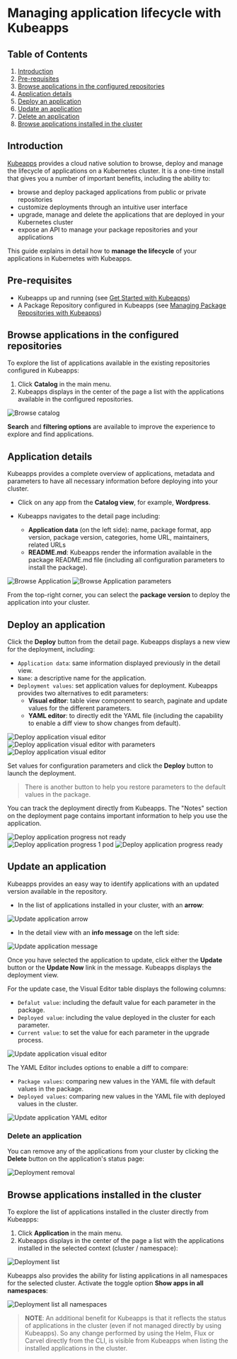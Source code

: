 # Managing application lifecycle with Kubeapps

## Table of Contents

1. [Introduction](#introduction)
2. [Pre-requisites](#pre-requisites)
3. [Browse applications in the configured repositories](#browse-applications-in-the-configured-repositories)
4. [Application details](#application-details)
5. [Deploy an application](#deploy-an-application)
6. [Update an application](#update-an-application)
7. [Delete an application](#delete-an-application)
8. [Browse applications installed in the cluster](#browse-applications-installed-in-the-cluster)

## Introduction

[Kubeapps](https://kubeapps.dev/) provides a cloud native solution to browse, deploy and manage the lifecycle of applications on a Kubernetes cluster. It is a one-time install that gives you a number of important benefits, including the ability to:

- browse and deploy packaged applications from public or private repositories
- customize deployments through an intuitive user interface
- upgrade, manage and delete the applications that are deployed in your Kubernetes cluster
- expose an API to manage your package repositories and your applications

This guide explains in detail how to **manage the lifecycle** of your applications in Kubernetes with Kubeapps.

## Pre-requisites

- Kubeapps up and running (see [Get Started with Kubeapps](../tutorials/getting-started.md))
- A Package Repository configured in Kubeapps (see [Managing Package Repositories with Kubeapps](../tutorials/managing-package-repositories.md))

## Browse applications in the configured repositories

To explore the list of applications available in the existing repositories configured in Kubeapps:

1. Click **Catalog** in the main menu.
2. Kubeapps displays in the center of the page a list with the applications available in the configured repositories.

![Browse catalog](../img/dashboard/browse-catalog.png)

**Search** and **filtering options** are available to improve the experience to explore and find applications.

## Application details

Kubeapps provides a complete overview of applications, metadata and parameters to have all necessary information before deploying into your cluster.

- Click on any app from the **Catalog view**, for example, **Wordpress**.
- Kubeapps navigates to the detail page including:

  - **Application data** (on the left side): name, package format, app version, package version, categories, home URL, maintainers, related URLs
  - **README.md**: Kubeapps render the information available in the package README.md file (including all configuration parameters to install the package).

![Browse Application](../img/dashboard/browse-application.png)
![Browse Application parameters](../img/dashboard/browse-application-parameters.png)

From the top-right corner, you can select the **package version** to deploy the application into your cluster.

## Deploy an application

Click the **Deploy** button from the detail page. Kubeapps displays a new view for the deployment, including:

- `Application data`: same information displayed previously in the detail view.
- `Name`: a descriptive name for the application.
- `Deployment values`: set application values for deployment. Kubeapps provides two alternatives to edit parameters:
  - **Visual editor**: table view component to search, paginate and update values for the different parameters.
  - **YAML editor**: to directly edit the YAML file (including the capability to enable a diff view to show changes from default).

![Deploy application visual editor](../img/dashboard/deploy-application-visual-editor.png)
![Deploy application visual editor with parameters](../img/dashboard/deploy-application-visual-editor-parameters.png)
![Deploy application visual editor](../img/dashboard/deploy-application-yaml-editor.png)

Set values for configuration parameters and click the **Deploy** button to launch the deployment.

> There is another button to help you restore parameters to the default values in the package.

You can track the deployment directly from Kubeapps. The "Notes" section on the deployment page contains important information to help you use the application.

![Deploy application progress not ready](../img/dashboard/deploy-application-progress-0.png)
![Deploy application progress 1 pod](../img/dashboard/deploy-application-progress-1.png)
![Deploy application progress ready](../img/dashboard/deploy-application-progress-ready.png)

## Update an application

Kubeapps provides an easy way to identify applications with an updated version available in the repository.

- In the list of applications installed in your cluster, with an **arrow**:

![Update application arrow](../img/dashboard/update-application-list.png)

- In the detail view with an **info message** on the left side:

![Update application message](../img/dashboard/update-application-message.png)

Once you have selected the application to update, click either the **Update** button or the **Update Now** link in the message. Kubeapps displays the deployment view.

For the update case, the Visual Editor table displays the following columns:

- `Defalut value`: including the default value for each parameter in the package.
- `Deployed value`: including the value deployed in the cluster for each parameter.
- `Current value`: to set the value for each parameter in the upgrade process.

![Update application visual editor](../img/dashboard/update-application-visual-editor.png)

The YAML Editor includes options to enable a diff to compare:

- `Package values`: comparing new values in the YAML file with default values in the package.
- `Deployed values`: comparing new values in the YAML file with deployed values in the cluster.

![Update application YAML editor](../img/dashboard/update-application-yaml-editor.png)

### Delete an application

You can remove any of the applications from your cluster by clicking the **Delete** button on the application's status page:

![Deployment removal](../img/dashboard/delete-application.png)

## Browse applications installed in the cluster

To explore the list of applications installed in the cluster directly from Kubeapps:

1. Click **Application** in the main menu.
2. Kubeapps displays in the center of the page a list with the applications installed in the selected context (cluster / namespace):

![Deployment list](../img/dashboard/update-application-list.png)

Kubeapps also provides the ability for listing applications in all namespaces for the selected cluster. Activate the toggle option **Show apps in all namespaces**:

![Deployment list all namespaces](../img/dashboard/list-available-applications.png)

> **NOTE**: An additional benefit for Kubeapps is that it reflects the status of applications in the cluster (even if not managed directly by using Kubeapps). So any change performed by using the Helm, Flux or Carvel directly from the CLI, is visible from Kubeapps when listing the installed applications in the cluster.
